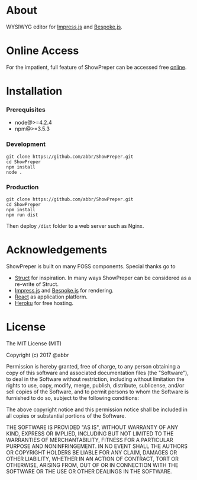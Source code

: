 ---
---

# About
WYSIWYG editor for [Impress.js]((https://github.com/impress/impress.js)) and [Bespoke.js](http://markdalgleish.com/projects/bespoke.js/).

# Online Access
For the impatient, full feature of ShowPreper can be accessed free [online](https://showpreper.herokuapp.com/).

# Installation

### Prerequisites

* node@>=4.2.4
* npm@>=3.5.3

### Development
```
git clone https://github.com/abbr/ShowPreper.git
cd ShowPreper
npm install
node .
```

### Production
```
git clone https://github.com/abbr/ShowPreper.git
cd ShowPreper
npm install
npm run dist
```
Then deploy `/dist` folder to a web server such as Nginx.

# Acknowledgements
ShowPreper is built on many FOSS components. Special thanks go to

* [Struct](http://strut.io/) for inspiration. In many ways ShowPreper can be considered as a re-write of Struct.
* [Impress.js](https://github.com/impress/impress.js) and [Bespoke.js](http://markdalgleish.com/projects/bespoke.js/) for rendering.
* [React](https://facebook.github.io/react/) as application platform.
* [Heroku](https://dashboard.heroku.com/) for free hosting.

# License
The MIT License (MIT)

Copyright (c) 2017 @abbr

Permission is hereby granted, free of charge, to any person obtaining a copy of this software and associated documentation files (the "Software"), to deal in the Software without restriction, including without limitation the rights to use, copy, modify, merge, publish, distribute, sublicense, and/or sell copies of the Software, and to permit persons to whom the Software is furnished to do so, subject to the following conditions:

The above copyright notice and this permission notice shall be included in all copies or substantial portions of the Software.

THE SOFTWARE IS PROVIDED "AS IS", WITHOUT WARRANTY OF ANY KIND, EXPRESS OR IMPLIED, INCLUDING BUT NOT LIMITED TO THE WARRANTIES OF MERCHANTABILITY, FITNESS FOR A PARTICULAR PURPOSE AND NONINFRINGEMENT. IN NO EVENT SHALL THE AUTHORS OR COPYRIGHT HOLDERS BE LIABLE FOR ANY CLAIM, DAMAGES OR OTHER LIABILITY, WHETHER IN AN ACTION OF CONTRACT, TORT OR OTHERWISE, ARISING FROM, OUT OF OR IN CONNECTION WITH THE SOFTWARE OR THE USE OR OTHER DEALINGS IN THE SOFTWARE.
